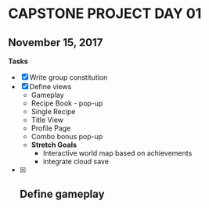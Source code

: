 # CAPSTONE PROJECT DAY 01
## November 15, 2017

**Tasks**
- [x] Write group constitution
- [x] Define views
    * Gameplay
    * Recipe Book - pop-up
    * Single Recipe
    * Title View
    * Profile Page
    * Combo bonus pop-up
    * **Stretch Goals**
        * Interactive world map based on achievements
        * integrate cloud save
- [x] Define gameplay
  -  